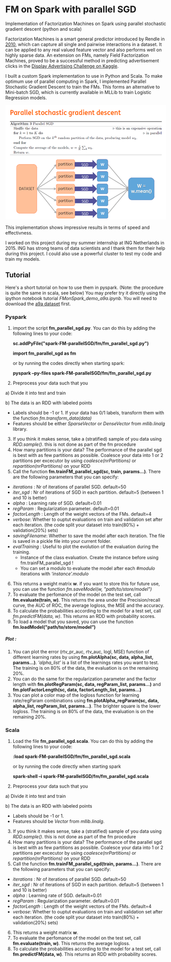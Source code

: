 # FM on Spark with parallel SGD

Implementation of Factorization Machines on Spark using parallel stochastic gradient descent (python and scala)

Factorization Machines is a smart general predictor introduced by Rendle in [2010](http://www.ismll.uni-hildesheim.de/pub/pdfs/Rendle2010FM.pdf), which can capture all single and pairwise interactions in a dataset. It can be applied to any real valued feature vector and also performs well on highly sparse data. An extension on FMs, namely Field Factorization Machines, proved to be a successful method in predicting advertisement clicks in the [Display Advertising Challenge on Kaggle](https://www.kaggle.com/c/criteo-display-ad-challenge/forums/t/10555/3-idiots-solution-libffm).

I built a custom Spark implementation to use in Python and Scala.
To make optimum use of  parallel computing in Spark, I implemented Parallel Stochastic Gradient Descent to train the FMs. This forms an alternative to Mini-batch SGD, which is currently available in MLLib to train Logistic Regression models.

 ![parallel-sgd](img/parallel_sgd.PNG)
 
 

This implementation shows impressive results in terms of speed and effectivness.



I worked on this project during my summer internship at ING Netherlands in 2015. ING has strong teams of data scientists and I thank them for their help during this project. I could also use a powerful cluster to test my code and train my models.


## Tutorial
Here's a short tutorial on how to use them in pyspark. (Note: the procedure is quite the same in scala, see below)
You may prefer try it directly using the ipython notebook tutorial *FMonSpark_demo_a9a.ipynb*. You will need to download the [a9a dataset](https://www.csie.ntu.edu.tw/~cjlin/libsvmtools/datasets/binary.html#a9a) first.



### Pyspark

1. import the script **fm_parallel_sgd.py**. You can do this by adding the following lines to your code:

   **sc.addPyFile("spark-FM-parallelSGD/fm/fm_parallel_sgd.py")**

   **import fm_parallel_sgd as fm**

   or by running the codes directly when starting spark:

   **pyspark –py-files spark-FM-parallelSGD/fm/fm_parallel_sgd.py**


2. Preprocess your data such that you

 a) Divide it into test and train
 
 b) The data is an RDD with labeled points
  - Labels should be -1 or 1. If your data has 0/1 labels, transform them with the function *fm.transform_data(data)*
  - Features should be either *SparseVector* or *DenseVector* from *mllib.linalg* library.

3. If you think it makes sense, take a (stratified) sample of you data using *RDD.sample()*. this is not done as part of the fm procedure
4. How many partitions is your data? The performance of the parallel sgd is best with as few partitions as possible. Coalesce your data into 1 or 2 partitions per excecutor by using *coalesce(nrPartitions)* or *repartition(nrPartitions)* on your RDD
5. Call the function **fm.trainFM_parallel_sgd(sc, train, params...)**. There are the following parameters that you can specify:
 - *iterations* : Nr of iterations of parallel SGD. default=50
 - *iter_sgd* : Nr of iterations of SGD in each partition. default=5 (between 1 and 10 is better)
 - *alpha* : Learning rate of SGD. default=0.01
 - *regParam* : Regularization parameter. default=0.01
 - *factorLength* : Length of the weight vectors of the FMs. default=4
 - *verbose*: Whether to ouptut evaluations on train and validation set after each iteration. (the code split your dataset into train(80%) + validation(20%) sets)
 - *savingFilename*: Whether to save the model after each iteration. The file is saved in a pickle file into your current folder.
 - *evalTraining* : Useful to plot the evolution of the evaluation during the training.
   - Instance of the class evaluation. Create the instance before using fm.trainFM_parallel_sgd !
    - You can set a modulo to evaluate the model after each *#modulo* iterations with *‘instance’.modulo*

6. This returns a weight matrix **w**. if you want to store this for future use, you can use the function *fm.saveModel(w, "path/to/store/model")*
7. To evaluate the perfomance of the model on the test set, call **fm.evaluate(train, w)**. This returns the area under the Precision/recall curve, the AUC of ROC, the average logloss, the MSE and the accuracy.
8. To calculate the probabilities according to the model for a test set, call *fm.predictFM(data, w)*. This returns an RDD with probability scores.
9. To load a model that you saved, you can use the function **fm.loadModel("path/to/store/model”)**

##### Plot :
1. You can plot the error (rtv_pr_auc, rtv_auc, logl, MSE) function of different learning rates by using **fm.plotAlpha(sc, data, alpha_list, params…)**. *'alpha_list’* is a list of the learnings rates you want to test. The training is on 80% of the data, the evaluation is on the remaining 20%.
2. You can do the same for the regularization parameter and the factor length with **fm.plotRegParam(sc, data, regParam_list, params…)** and **fm.plotFactorLength(sc, data, factorLength_list, params…)**
3. You can plot a color map of the logloss function for learning rate/regParam combinations using **fm.plotAlpha_regParam(sc, data, alpha_list, regParam_list, params…)**. The brighter square is the lower logloss. The training is on 80% of the data, the evaluation is on the remaining 20%.


### Scala

1. Load the file **fm_parallel_sgd.scala**. You can do this by adding the following lines to your code:

    **:load spark-FM-parallelSGD/fm/fm_parallel_sgd.scala**

    or by running the code directly when starting spark

    **spark-shell –i spark-FM-parallelSGD/fm/fm_parallel_sgd.scala**


2. Preprocess your data such that you

 a) Divide it into test and train
 
 b) The data is an RDD with labeled points
  - Labels should be -1 or 1.
  - Features should be *Vector* from *mllib.linalg*.

3. If you think it makes sense, take a (stratified) sample of you data using *RDD.sample()*. this is not done as part of the fm procedure
4. How many partitions is your data? The performance of the parallel sgd is best with as few partitions as possible. Coalesce your data into 1 or 2 partitions per excecutor by using *coalesce(nrPartitions)* or *repartition(nrPartitions)* on your RDD
5. Call the function **fm.trainFM_parallel_sgd(train, params...)**. There are the following parameters that you can specify:
 - *iterations* : Nr of iterations of parallel SGD. default=50
 - *iter_sgd* : Nr of iterations of SGD in each partition. default=5 (between 1 and 10 is better)
 - *alpha* : Learning rate of SGD. default=0.01
 - *regParam* : Regularization parameter. default=0.01
 - *factorLength* : Length of the weight vectors of the FMs. default=4
 - *verbose*: Whether to ouptut evaluations on train and validation set after each iteration. (the code split your dataset into train(80%) + validation(20%) sets)

6. This returns a weight matrix **w**.
7. To evaluate the perfomance of the model on the test set, call **fm.evaluate(train, w)**. This returns the average logloss.
8. To calculate the probabilities according to the model for a test set, call **fm.predictFM(data, w)**. This returns an RDD with probability scores.



